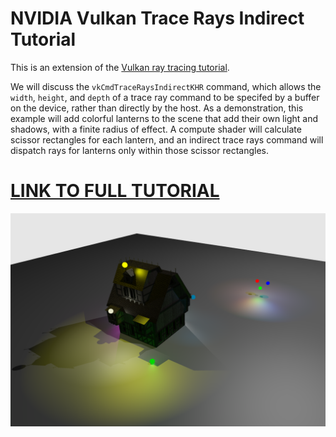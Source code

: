 ﻿# NVIDIA Vulkan Trace Rays Indirect Tutorial
This is an extension of the [Vulkan ray tracing tutorial](https://nvpro-samples.github.io/vk_raytracing_tutorial_KHR/).

We will discuss the `vkCmdTraceRaysIndirectKHR` command, which allows the
`width`, `height`, and `depth` of a trace ray command to be specifed by a
buffer on the device, rather than directly by the host. As a demonstration,
this example will add colorful lanterns to the scene that add their own light
and shadows, with a finite radius of effect. A compute shader will calculate
scissor rectangles for each lantern, and an indirect trace rays command will
dispatch rays for lanterns only within those scissor rectangles.

[<h1>LINK TO FULL TUTORIAL</h1>](https://nvpro-samples.github.io/vk_raytracing_tutorial_KHR/vkrt_tuto_indirect_scissor.md.htm)

![](../docs/Images/indirect_scissor/intro.png)

